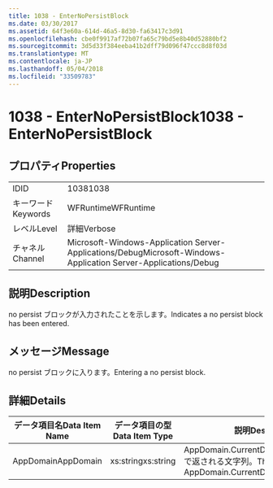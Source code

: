 ```yaml
---
title: 1038 - EnterNoPersistBlock
ms.date: 03/30/2017
ms.assetid: 64f3e60a-614d-46a5-8d30-fa63417c3d91
ms.openlocfilehash: cbe0f9917af72b07fa65c79bd5e8b40d52880bf2
ms.sourcegitcommit: 3d5d33f384eeba41b2dff79d096f47ccc8d8f03d
ms.translationtype: MT
ms.contentlocale: ja-JP
ms.lasthandoff: 05/04/2018
ms.locfileid: "33509783"
---
```

# <a name="1038---enternopersistblock"></a><span data-ttu-id="dddd1-102">1038 - EnterNoPersistBlock</span><span class="sxs-lookup"><span data-stu-id="dddd1-102">1038 - EnterNoPersistBlock</span></span>
## <a name="properties"></a><span data-ttu-id="dddd1-103">プロパティ</span><span class="sxs-lookup"><span data-stu-id="dddd1-103">Properties</span></span>  
  
|||  
|-|-|  
|<span data-ttu-id="dddd1-104">ID</span><span class="sxs-lookup"><span data-stu-id="dddd1-104">ID</span></span>|<span data-ttu-id="dddd1-105">1038</span><span class="sxs-lookup"><span data-stu-id="dddd1-105">1038</span></span>|  
|<span data-ttu-id="dddd1-106">キーワード</span><span class="sxs-lookup"><span data-stu-id="dddd1-106">Keywords</span></span>|<span data-ttu-id="dddd1-107">WFRuntime</span><span class="sxs-lookup"><span data-stu-id="dddd1-107">WFRuntime</span></span>|  
|<span data-ttu-id="dddd1-108">レベル</span><span class="sxs-lookup"><span data-stu-id="dddd1-108">Level</span></span>|<span data-ttu-id="dddd1-109">詳細</span><span class="sxs-lookup"><span data-stu-id="dddd1-109">Verbose</span></span>|  
|<span data-ttu-id="dddd1-110">チャネル</span><span class="sxs-lookup"><span data-stu-id="dddd1-110">Channel</span></span>|<span data-ttu-id="dddd1-111">Microsoft-Windows-Application Server-Applications/Debug</span><span class="sxs-lookup"><span data-stu-id="dddd1-111">Microsoft-Windows-Application Server-Applications/Debug</span></span>|  
  
## <a name="description"></a><span data-ttu-id="dddd1-112">説明</span><span class="sxs-lookup"><span data-stu-id="dddd1-112">Description</span></span>  
 <span data-ttu-id="dddd1-113">no persist ブロックが入力されたことを示します。</span><span class="sxs-lookup"><span data-stu-id="dddd1-113">Indicates a no persist block has been entered.</span></span>  
  
## <a name="message"></a><span data-ttu-id="dddd1-114">メッセージ</span><span class="sxs-lookup"><span data-stu-id="dddd1-114">Message</span></span>  
 <span data-ttu-id="dddd1-115">no persist ブロックに入ります。</span><span class="sxs-lookup"><span data-stu-id="dddd1-115">Entering a no persist block.</span></span>  
  
## <a name="details"></a><span data-ttu-id="dddd1-116">詳細</span><span class="sxs-lookup"><span data-stu-id="dddd1-116">Details</span></span>  
  
|<span data-ttu-id="dddd1-117">データ項目名</span><span class="sxs-lookup"><span data-stu-id="dddd1-117">Data Item Name</span></span>|<span data-ttu-id="dddd1-118">データ項目の型</span><span class="sxs-lookup"><span data-stu-id="dddd1-118">Data Item Type</span></span>|<span data-ttu-id="dddd1-119">説明</span><span class="sxs-lookup"><span data-stu-id="dddd1-119">Description</span></span>|  
|--------------------|--------------------|-----------------|  
|<span data-ttu-id="dddd1-120">AppDomain</span><span class="sxs-lookup"><span data-stu-id="dddd1-120">AppDomain</span></span>|<span data-ttu-id="dddd1-121">xs:string</span><span class="sxs-lookup"><span data-stu-id="dddd1-121">xs:string</span></span>|<span data-ttu-id="dddd1-122">AppDomain.CurrentDomain.FriendlyName で返される文字列。</span><span class="sxs-lookup"><span data-stu-id="dddd1-122">The string returned by AppDomain.CurrentDomain.FriendlyName.</span></span>|
